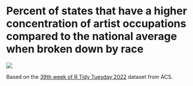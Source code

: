 # Percent of states that have a higher concentration of artist occupations compared to the national average when broken down by race

<img src='https://github.com/samiaab1990/Data-Visualizations/blob/9ea4a875e7609df8c30557a39da844c0fc8c1876/Legos/artists.png'>

Based on the [39th week of R Tidy Tuesday 2022](https://github.com/rfordatascience/tidytuesday/tree/master/data/2022/2022-09-27) dataset from ACS.
